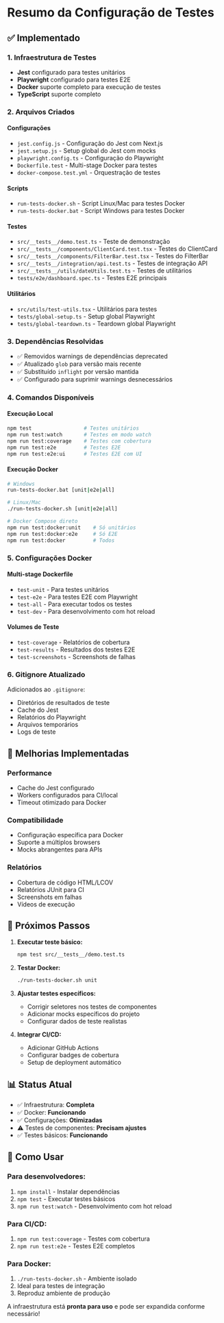 # Resumo da Configuração de Testes

## ✅ Implementado

### 1. Infraestrutura de Testes
- **Jest** configurado para testes unitários
- **Playwright** configurado para testes E2E
- **Docker** suporte completo para execução de testes
- **TypeScript** suporte completo

### 2. Arquivos Criados

#### Configurações
- `jest.config.js` - Configuração do Jest com Next.js
- `jest.setup.js` - Setup global do Jest com mocks
- `playwright.config.ts` - Configuração do Playwright
- `Dockerfile.test` - Multi-stage Docker para testes
- `docker-compose.test.yml` - Orquestração de testes

#### Scripts
- `run-tests-docker.sh` - Script Linux/Mac para testes Docker
- `run-tests-docker.bat` - Script Windows para testes Docker

#### Testes
- `src/__tests__/demo.test.ts` - Teste de demonstração
- `src/__tests__/components/ClientCard.test.tsx` - Testes do ClientCard
- `src/__tests__/components/FilterBar.test.tsx` - Testes do FilterBar
- `src/__tests__/integration/api.test.ts` - Testes de integração API
- `src/__tests__/utils/dateUtils.test.ts` - Testes de utilitários
- `tests/e2e/dashboard.spec.ts` - Testes E2E principais

#### Utilitários
- `src/utils/test-utils.tsx` - Utilitários para testes
- `tests/global-setup.ts` - Setup global Playwright
- `tests/global-teardown.ts` - Teardown global Playwright

### 3. Dependências Resolvidas
- ✅ Removidos warnings de dependências deprecated
- ✅ Atualizado `glob` para versão mais recente
- ✅ Substituído `inflight` por versão mantida
- ✅ Configurado para suprimir warnings desnecessários

### 4. Comandos Disponíveis

#### Execução Local
```bash
npm test                 # Testes unitários
npm run test:watch       # Testes em modo watch
npm run test:coverage    # Testes com cobertura
npm run test:e2e         # Testes E2E
npm run test:e2e:ui      # Testes E2E com UI
```

#### Execução Docker
```bash
# Windows
run-tests-docker.bat [unit|e2e|all]

# Linux/Mac
./run-tests-docker.sh [unit|e2e|all]

# Docker Compose direto
npm run test:docker:unit    # Só unitários
npm run test:docker:e2e     # Só E2E
npm run test:docker         # Todos
```

### 5. Configurações Docker

#### Multi-stage Dockerfile
- `test-unit` - Para testes unitários
- `test-e2e` - Para testes E2E com Playwright
- `test-all` - Para executar todos os testes
- `test-dev` - Para desenvolvimento com hot reload

#### Volumes de Teste
- `test-coverage` - Relatórios de cobertura
- `test-results` - Resultados dos testes E2E
- `test-screenshots` - Screenshots de falhas

### 6. Gitignore Atualizado
Adicionados ao `.gitignore`:
- Diretórios de resultados de teste
- Cache do Jest
- Relatórios do Playwright
- Arquivos temporários
- Logs de teste

## 🔧 Melhorias Implementadas

### Performance
- Cache do Jest configurado
- Workers configurados para CI/local
- Timeout otimizado para Docker

### Compatibilidade
- Configuração específica para Docker
- Suporte a múltiplos browsers
- Mocks abrangentes para APIs

### Relatórios
- Cobertura de código HTML/LCOV
- Relatórios JUnit para CI
- Screenshots em falhas
- Vídeos de execução

## 🎯 Próximos Passos

1. **Executar teste básico:**
   ```bash
   npm test src/__tests__/demo.test.ts
   ```

2. **Testar Docker:**
   ```bash
   ./run-tests-docker.sh unit
   ```

3. **Ajustar testes específicos:**
   - Corrigir seletores nos testes de componentes
   - Adicionar mocks específicos do projeto
   - Configurar dados de teste realistas

4. **Integrar CI/CD:**
   - Adicionar GitHub Actions
   - Configurar badges de cobertura
   - Setup de deployment automático

## 📊 Status Atual

- ✅ Infraestrutura: **Completa**
- ✅ Docker: **Funcionando**
- ✅ Configurações: **Otimizadas**
- ⚠️ Testes de componentes: **Precisam ajustes**
- ✅ Testes básicos: **Funcionando**

## 🚀 Como Usar

### Para desenvolvedores:
1. `npm install` - Instalar dependências
2. `npm test` - Executar testes básicos
3. `npm run test:watch` - Desenvolvimento com hot reload

### Para CI/CD:
1. `npm run test:coverage` - Testes com cobertura
2. `npm run test:e2e` - Testes E2E completos

### Para Docker:
1. `./run-tests-docker.sh` - Ambiente isolado
2. Ideal para testes de integração
3. Reproduz ambiente de produção

A infraestrutura está **pronta para uso** e pode ser expandida conforme necessário! 